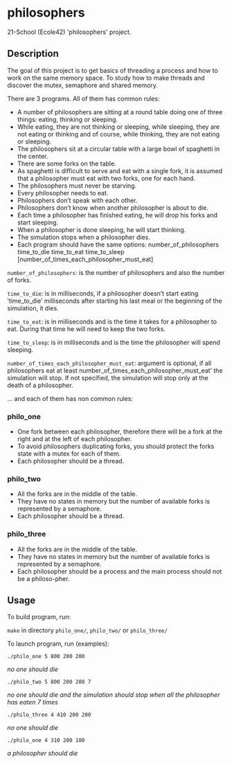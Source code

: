 # philosophers
21-School (Ecole42) 'philosophers' project.

## Description
The goal of this project is to get basics of threading a process and how to
work on the same memory space. To study how to make threads and discover
the mutex, semaphore and shared memory.

There are 3 programs. All of them has common rules:
* A number of philosophers are sitting at a round table doing one of three things: eating, thinking or sleeping.
* While eating, they are not thinking or sleeping, while sleeping, they are not eating or thinking and of course, while thinking, they are not eating or sleeping.
* The philosophers sit at a circular table with a large bowl of spaghetti in the center.
* There are some forks on the table.
* As spaghetti is difficult to serve and eat with a single fork, it is assumed that a philosopher must eat with two forks, one for each hand.
* The philosophers must never be starving.
* Every philosopher needs to eat.
* Philosophers don’t speak with each other.
* Philosophers don’t know when another philosopher is about to die.
* Each time a philosopher has finished eating, he will drop his forks and start sleeping.
* When a philosopher is done sleeping, he will start thinking.
* The simulation stops when a philosopher dies.
* Each program should have the same options: number_of_philosophers time_to_die time_to_eat time_to_sleep [number_of_times_each_philosopher_must_eat]

`number_of_philosophers`: is the number of philosophers and also the number of forks.

`time_to_die`: is in milliseconds, if a philosopher doesn’t start eating ’time_to_die’ milliseconds after starting his last meal or the beginning of the simulation, it dies.

`time_to_eat`: is in milliseconds and is the time it takes for a philosopher to eat. During that time he will need to keep the two forks.

`time_to_sleep`: is in milliseconds and is the time the philosopher will spend sleeping.

`number_of_times_each_philosopher_must_eat`: argument is optional, if all philosophers eat at least number_of_times_each_philosopher_must_eat’ the simulation will stop. If not specified, the simulation will stop only at the death of a philosopher.

... and each of them has non common rules:

### philo_one
* One fork between each philosopher, therefore there will be a fork at the right and
at the left of each philosopher.
* To avoid philosophers duplicating forks, you should protect the forks state with a
mutex for each of them.
* Each philosopher should be a thread.

### philo_two
* All the forks are in the middle of the table.
* They have no states in memory but the number of available forks is represented by a semaphore.
* Each philosopher should be a thread.

### philo_three
* All the forks are in the middle of the table.
* They have no states in memory but the number of available forks is represented by a semaphore.
* Each philosopher should be a process and the main process should not be a philoso-pher.

## Usage
To build program, run:

`make` in directory `philo_one/`, `philo_two/` or `philo_three/`

To launch program, run (examples):
```
./philo_one 5 800 200 200
```
*no one should die*

```
./philo_two 5 800 200 200 7
```
*no one should die and the simulation should stop when all the philosopher has eaten 7 times*

```
./philo_three 4 410 200 200
```
*no one should die*

```
./philo_one 4 310 200 100
```
*a philosopher should die*
